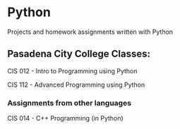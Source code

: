 # Python
Projects and homework assignments written with Python


## Pasadena City College Classes:

CIS 012 - Intro to Programming using Python

CIS 112 - Advanced Programming using Python

### Assignments from other languages

CIS 014 - C++ Programming (in Python)
